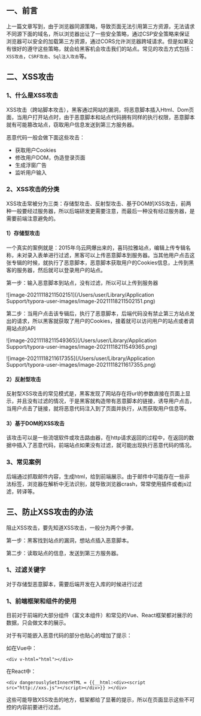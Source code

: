 ## 一、前言

上一篇文章写到，由于浏览器同源策略，导致页面无法引用第三方资源，无法请求不同源下面的域名，所以浏览器出让了一些安全策略，通过CSP安全策略来保证浏览器可以安全的加载第三方资源，通过CORS允许浏览器跨域请求。但是如果没有很好的遵守这些策略，就会给黑客机会攻击我们的站点。常见的攻击方式包括：`XSS攻击`，`CSRF攻击`、`Sql注入攻击`等。

## 二、XSS攻击

### 1、什么是XSS攻击

XSS攻击（跨站脚本攻击），黑客通过网站的漏洞，将恶意脚本插入Html、Dom页面，当用户打开站点时，由于恶意脚本和站点代码拥有同样的执行权限，恶意脚本就有可能篡改站点，窃取用户信息发送到第三方服务器。

恶意代码一般会做下面这些攻击：

- 获取用户Cookies
- 修改用户DOM，伪造登录页面
- 生成浮窗广告
- 监听用户输入

### 2、XSS攻击的分类

XSS攻击常被分为三类：存储型攻击、反射型攻击、基于DOM的XSS攻击，前两种一般要经过服务器，所以后端研发更需要注意，而最后一种没有经过服务器，是需要前端注意避免的。

#### 1）存储型攻击

一个真实的案例就是：2015年乌云网爆出来的，喜玛拉雅站点，编辑上传专辑名称，未对录入表单进行过滤，黑客可以上传恶意脚本到服务器。当其他用户点击这张专辑的时候，就执行了恶意脚本，恶意脚本获取用户的Cookies信息，上传到黑客的服务器，然后就可以登录用户的站点。

第一步：输入恶意脚本到站点，没有过滤，所以可以上传到服务器

![image-20211118211502151](/Users/user/Library/Application Support/typora-user-images/image-20211118211502151.png)

第二步：当用户点击该专辑后，执行了恶意脚本，后端代码没有禁止第三方站点发出的请求，所以黑客就获取了用户的Cookies，接着就可以访问用户的站点或者调用站点的API

![image-20211118211549365](/Users/user/Library/Application Support/typora-user-images/image-20211118211549365.png)

![image-20211118211617355](/Users/user/Library/Application Support/typora-user-images/image-20211118211617355.png)

#### 2）反射型攻击

反射型XSS攻击的常见模式是，黑客发现了网站存在将url的参数直接在页面上显示，并且没有过滤的情况，于是黑客就构造带有恶意脚本的链接，诱导用户点击，当用户点击了链接，就将恶意代码注入到了页面并执行，从而获取用户信息等。



#### 3）基于DOM的XSS攻击

该攻击可以是一些流氓软件或攻击路由器，在http请求返回的过程中，在返回的数据中插入了恶意代码，前端站点如果没有过滤，就可能出现执行恶意代码的情况。



### 3、常见案例

后端通过抓取邮件内容，生成html，给到前端展示。由于邮件中可能存在一些非法标签，浏览器在解析中无法识别，就导致浏览器crash，常常使用插件或者js过滤，转译等。



##  三、防止XSS攻击的办法

阻止XSS攻击，要先知道XSS攻击，一般分为两个步骤。

第一步：黑客找到站点的漏洞，想站点插入恶意脚本。

第二步：读取站点的信息，发送到第三方服务器。

### 1、过滤关键字

对于存储型恶意脚本，需要后端开发在入库的时候进行过滤



### 1、前端框架和组件的使用

目前对于前端的大部分组件（富文本组件）和常见的Vue、React框架都对展示的数据，只会做文本的展示。

对于有可能嵌入恶意代码的部分也贴心的增加了提示：

如在Vue中：

```vue
<div v-html="html"></div>
```

在React中：

```react
<div dangerouslySetInnerHTML = {{__html:<div><script src="http://xxs.js"></script></div>}} ></div>
```

这些可能导致XSS攻击的地方，框架都给了显著的提示，所以在页面显示这些不可控的内容前要进行过滤。

### 


